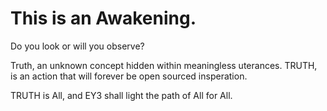 # This is an Awakening.

Do you look or will you observe?


Truth, an unknown concept hidden within meaningless uterances.
TRUTH, is an action that will forever be open sourced insperation.

TRUTH is All, and EY3 shall light the path of All for All.
